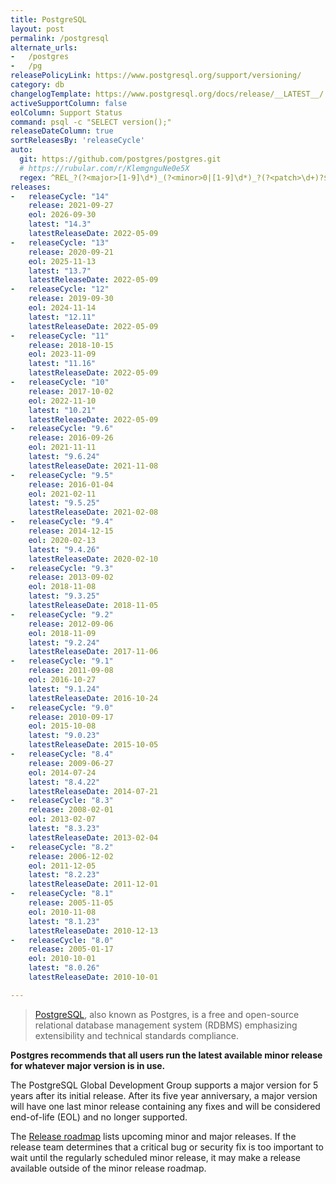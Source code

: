```yaml
---
title: PostgreSQL
layout: post
permalink: /postgresql
alternate_urls:
-   /postgres
-   /pg
releasePolicyLink: https://www.postgresql.org/support/versioning/
category: db
changelogTemplate: https://www.postgresql.org/docs/release/__LATEST__/
activeSupportColumn: false
eolColumn: Support Status
command: psql -c "SELECT version();"
releaseDateColumn: true
sortReleasesBy: 'releaseCycle'
auto:
  git: https://github.com/postgres/postgres.git
  # https://rubular.com/r/KlemgnguNe0e5X
  regex: ^REL_?(?<major>[1-9]\d*)_(?<minor>0|[1-9]\d*)_?(?<patch>\d+)?$
releases:
-   releaseCycle: "14"
    release: 2021-09-27
    eol: 2026-09-30
    latest: "14.3"
    latestReleaseDate: 2022-05-09
-   releaseCycle: "13"
    release: 2020-09-21
    eol: 2025-11-13
    latest: "13.7"
    latestReleaseDate: 2022-05-09
-   releaseCycle: "12"
    release: 2019-09-30
    eol: 2024-11-14
    latest: "12.11"
    latestReleaseDate: 2022-05-09
-   releaseCycle: "11"
    release: 2018-10-15
    eol: 2023-11-09
    latest: "11.16"
    latestReleaseDate: 2022-05-09
-   releaseCycle: "10"
    release: 2017-10-02
    eol: 2022-11-10
    latest: "10.21"
    latestReleaseDate: 2022-05-09
-   releaseCycle: "9.6"
    release: 2016-09-26
    eol: 2021-11-11
    latest: "9.6.24"
    latestReleaseDate: 2021-11-08
-   releaseCycle: "9.5"
    release: 2016-01-04
    eol: 2021-02-11
    latest: "9.5.25"
    latestReleaseDate: 2021-02-08
-   releaseCycle: "9.4"
    release: 2014-12-15
    eol: 2020-02-13
    latest: "9.4.26"
    latestReleaseDate: 2020-02-10
-   releaseCycle: "9.3"
    release: 2013-09-02
    eol: 2018-11-08
    latest: "9.3.25"
    latestReleaseDate: 2018-11-05
-   releaseCycle: "9.2"
    release: 2012-09-06
    eol: 2018-11-09
    latest: "9.2.24"
    latestReleaseDate: 2017-11-06
-   releaseCycle: "9.1"
    release: 2011-09-08
    eol: 2016-10-27
    latest: "9.1.24"
    latestReleaseDate: 2016-10-24
-   releaseCycle: "9.0"
    release: 2010-09-17
    eol: 2015-10-08
    latest: "9.0.23"
    latestReleaseDate: 2015-10-05
-   releaseCycle: "8.4"
    release: 2009-06-27
    eol: 2014-07-24
    latest: "8.4.22"
    latestReleaseDate: 2014-07-21
-   releaseCycle: "8.3"
    release: 2008-02-01
    eol: 2013-02-07
    latest: "8.3.23"
    latestReleaseDate: 2013-02-04
-   releaseCycle: "8.2"
    release: 2006-12-02
    eol: 2011-12-05
    latest: "8.2.23"
    latestReleaseDate: 2011-12-01
-   releaseCycle: "8.1"
    release: 2005-11-05
    eol: 2010-11-08
    latest: "8.1.23"
    latestReleaseDate: 2010-12-13
-   releaseCycle: "8.0"
    release: 2005-01-17
    eol: 2010-10-01
    latest: "8.0.26"
    latestReleaseDate: 2010-10-01

---
```


> [PostgreSQL](https://www.postgresql.org/), also known as Postgres, is a free and open-source relational database management system (RDBMS) emphasizing extensibility and technical standards compliance.

**Postgres recommends that all users run the latest available minor release for whatever major version is in use.**

The PostgreSQL Global Development Group supports a major version for 5 years after its initial release. After its five year anniversary, a major version will have one last minor release containing any fixes and will be considered end-of-life (EOL) and no longer supported.

The [Release roadmap](https://www.postgresql.org/developer/roadmap/) lists upcoming minor and major releases. If the release team determines that a critical bug or security fix is too important to wait until the regularly scheduled minor release, it may make a release available outside of the minor release roadmap.
